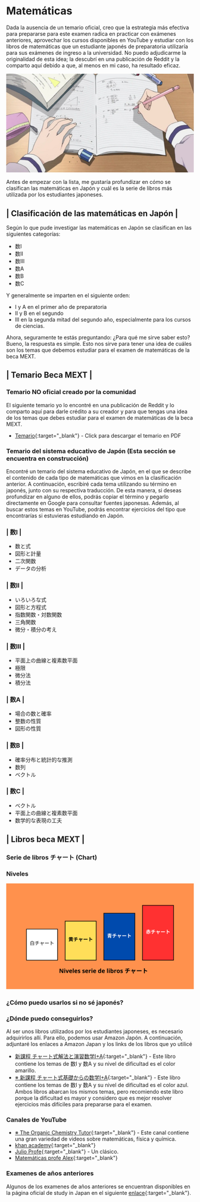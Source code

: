 # Matemáticas
Dada la ausencia de un temario oficial, creo que la estrategia más efectiva para prepararse para este examen radica en practicar con exámenes anteriores, aprovechar los cursos disponibles en YouTube y estudiar con los libros de matemáticas que un estudiante japonés de preparatoria utilizaría para sus exámenes de ingreso a la universidad. No puedo adjudicarme la originalidad de esta idea; la descubrí en una publicación de Reddit y la comparto aquí debido a que, al menos en mi caso, ha resultado eficaz.

![Estudiando](../assets/img/studying_math.jpg)

Antes de empezar con la lista, me gustaría profundizar en cómo se clasifican las matemáticas en Japón y cuál es la serie de libros más utilizada por los estudiantes japoneses.
## | Clasificación de las matemáticas en Japón |
Según lo que pude investigar las matemáticas en Japón se clasifican en las siguientes categorías:

* 数Ⅰ
* 数Ⅱ
* 数Ⅲ 
* 数A 
* 数B
* 数C
  
Y generalmente se imparten en el siguiente orden:

* I y A en el primer año de preparatoria
* II y B en el segundo
* III en la segunda mitad del segundo año, especialmente para los cursos de ciencias.

Ahora, seguramente te estás preguntando: ¿Para qué me sirve saber esto? Bueno, la respuesta es simple. Esto nos sirve para tener una idea de cuáles son los temas que debemos estudiar para el examen de matemáticas de la beca MEXT.

## | Temario Beca MEXT |

### Temario NO oficial creado por la comunidad
El siguiente temario yo lo encontré en una publicación de Reddit y lo comparto aquí para darle crédito a su creador y para que tengas una idea de los temas que debes estudiar para el examen de matemáticas de la beca MEXT.

* [Temario](/files/Detailed_MEXT_Undergrad_Syllabus.pdf){:target="_blank"} - Click para descargar el temario en PDF


### Temario del sistema educativo de Japón  (Esta sección se encuentra en construcción)
Encontré un temario del sistema educativo de Japón, en el que se describe el contenido de cada tipo de matemáticas que vimos en la clasificación anterior. A continuación, escribiré cada tema utilizando su término en japonés, junto con su respectiva traducción. De esta manera, si deseas profundizar en alguno de ellos, podrás copiar el término y pegarlo directamente en Google para consultar fuentes japonesas. Además, al buscar estos temas en YouTube, podrás encontrar ejercicios del tipo que encontrarías si estuvieras estudiando en Japón.

### | 数Ⅰ |
* 数と式
* 図形と計量
* 二次関数
* データの分析

### | 数Ⅱ |
* いろいろな式
* 図形と方程式
* 指数関数・対数関数
* 三角関数
* 微分・積分の考え

### | 数Ⅲ |
* 平面上の曲線と複素数平面
* 極限
* 微分法
* 積分法

### | 数A |
* 場合の数と確率
* 整数の性質
* 図形の性質

### | 数B |
* 確率分布と統計的な推測
* 数列
* ベクトル

### | 数C |
* ベクトル
* 平面上の曲線と複素数平面
* 数学的な表現の工夫 

## | Libros beca MEXT |
### Serie de libros チャート (Chart)


### Niveles
![NivelesChart](../assets/img/niveles_chart.png)

### ¿Cómo puedo usarlos si no sé japonés?

### ¿Dónde puedo conseguirlos?
Al ser unos libros utilizados por los estudiantes japoneses, es necesario adquirirlos allí. Para ello, podemos usar Amazon Japón. A continuación, adjuntaré los enlaces a Amazon Japan y los links de los libros que yo utilicé

* [新課程 チャート式解法と演習数学I+A](https://www.amazon.co.jp/-/en/%E3%83%81%E3%83%A3%E3%83%BC%E3%83%88%E7%A0%94%E7%A9%B6%E6%89%80/dp/4410107178/ref=sr_1_12?crid=GCXE28OLC2KS&keywords=%E3%83%81%E3%83%A3%E3%83%BC%E3%83%88&qid=1692036684&s=specialty-aps&sprefix=%E3%83%81%E3%83%A3%E3%83%BC%E3%83%88%2Cspecialty-aps%2C301&sr=8-12&srs=3534638051){:target="_blank"} - Este libro contiene los temas de 数Ⅰ y 数A y su nivel de dificultad es el color amarillo.
* [※ 新課程 チャート式基礎からの数学I+A](https://www.amazon.co.jp/-/en/%E3%83%81%E3%83%A3%E3%83%BC%E3%83%88%E7%A0%94%E7%A9%B6%E6%89%80/dp/4410105787/ref=pd_bxgy_sccl_2/356-2036877-2134425?pd_rd_w=XJfJy&content-id=amzn1.sym.bc57a5ab-9f02-4944-8c5c-9e1696e0d32c&pf_rd_p=bc57a5ab-9f02-4944-8c5c-9e1696e0d32c&pf_rd_r=QKMK1EXCG642RMNPYFHS&pd_rd_wg=tutA9&pd_rd_r=01cbd1ea-d224-4ed9-8344-6864c642a157&pd_rd_i=4410105787&psc=1){:target="_blank"} - Este libro contiene los temas de 数Ⅰ y 数A y su nivel de dificultad es el color azul. Ambos libros abarcan los mismos temas, pero recomiendo este libro porque la dificultad es mayor y considero que es mejor resolver ejercicios más difíciles para prepararse para el examen.
### Canales de YouTube

* [※ The Organic Chemistry Tutor](https://www.youtube.com/c/TheOrganicChemistryTutor){:target="_blank"} - Este canal contiene una gran variedad de videos sobre matemáticas, física y química.
* [khan academy](https://www.youtube.com/@khanacademy){:target="_blank"} 
* [Julio Profe](https://www.youtube.com/@julioprofe){:target="_blank"} - Un clásico.
* [Matemáticas profe Alex](https://www.youtube.com/@MatematicasprofeAlex){:target="_blank"}

### Examenes de años anteriores
Algunos de los examenes de años anteriores se encuentran disponibles en la página oficial de study in Japan en el siguiente [enlace](https://www.studyinjapan.go.jp/en/planning/scholarship/application/examination/){:target="_blank"}.